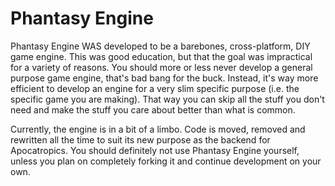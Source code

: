 # Phantasy Engine

Phantasy Engine WAS developed to be a barebones, cross-platform, DIY game engine. This was good education, but that the goal was impractical for a variety of reasons. You should more or less never develop a general purpose game engine, that's bad bang for the buck. Instead, it's way more efficient to develop an engine for a very slim specific purpose (i.e. the specific game you are making). That way you can skip all the stuff you don't need and make the stuff you care about better than what is common.

Currently, the engine is in a bit of a limbo. Code is moved, removed and rewritten all the time to suit its new purpose as the backend for Apocatropics. You should definitely not use Phantasy Engine yourself, unless you plan on completely forking it and continue development on your own.
